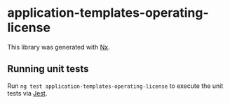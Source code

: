 # application-templates-operating-license

This library was generated with [Nx](https://nx.dev).

## Running unit tests

Run `ng test application-templates-operating-license` to execute the unit tests via [Jest](https://jestjs.io).
